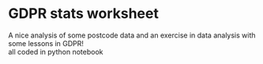 # GDPR stats worksheet
A nice analysis of some postcode data and an exercise in data analysis with some lessons in GDPR!  
all coded in python notebook
